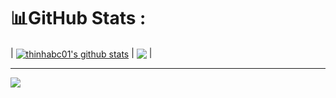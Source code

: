 # 📊GitHub Stats :

| <a href="https://github.com/thinhabc01/github-readme-stats"><img align="center" src="https://github-readme-stats.vercel.app/api?username=thinhabc01&layout=compact&show_icons=true&include_all_commits=true=&hide_border=true" alt="thinhabc01's github stats" /></a> | <a href="https://github.com/thinhabc01/github-readme-stats"><img align="center" src="https://github-readme-stats.vercel.app/api/top-langs/?username=thinhabc01&layout=compact&hide_border=true" /></a> |

---
[![](https://visitcount.itsvg.in/api?id=thinhabc01&icon=0&color=0)](https://visitcount.itsvg.in)
